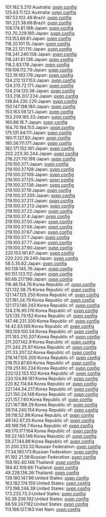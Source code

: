 101.182.5.210:Australia: [ovpn config](vpn/101_182_5_210.ovpn)  
125.63.11.122:Australia: [ovpn config](vpn/125_63_11_122.ovpn)  
187.53.102.48:Brazil: [ovpn config](vpn/187_53_102_48.ovpn)  
191.221.38.66:Brazil: [ovpn config](vpn/191_221_38_66.ovpn)  
106.174.81.198:Japan: [ovpn config](vpn/106_174_81_198.ovpn)  
112.70.229.185:Japan: [ovpn config](vpn/112_70_229_185.ovpn)  
113.153.69.81:Japan: [ovpn config](vpn/113_153_69_81.ovpn)  
118.20.101.15:Japan: [ovpn config](vpn/118_20_101_15.ovpn)  
118.22.121.115:Japan: [ovpn config](vpn/118_22_121_115.ovpn)  
118.241.240.158:Japan: [ovpn config](vpn/118_241_240_158.ovpn)  
118.241.61.136:Japan: [ovpn config](vpn/118_241_61_136.ovpn)  
118.2.83.176:Japan: [ovpn config](vpn/118_2_83_176.ovpn)  
119.106.112.79:Japan: [ovpn config](vpn/119_106_112_79.ovpn)  
122.19.193.178:Japan: [ovpn config](vpn/122_19_193_178.ovpn)  
124.212.127.153:Japan: [ovpn config](vpn/124_212_127_153.ovpn)  
124.213.72.171:Japan: [ovpn config](vpn/124_213_72_171.ovpn)  
124.214.120.36:Japan: [ovpn config](vpn/124_214_120_36.ovpn)  
133.218.207.224:Japan: [ovpn config](vpn/133_218_207_224.ovpn)  
138.64.230.225:Japan: [ovpn config](vpn/138_64_230_225.ovpn)  
150.147.198.180:Japan: [ovpn config](vpn/150_147_198_180.ovpn)  
153.163.59.121:Japan: [ovpn config](vpn/153_163_59_121.ovpn)  
153.209.185.33:Japan: [ovpn config](vpn/153_209_185_33.ovpn)  
160.86.18.7:Japan: [ovpn config](vpn/160_86_18_7.ovpn)  
164.70.194.153:Japan: [ovpn config](vpn/164_70_194_153.ovpn)  
175.131.94.111:Japan: [ovpn config](vpn/175_131_94_111.ovpn)  
180.11.127.92:Japan: [ovpn config](vpn/180_11_127_92.ovpn)  
180.56.111.171:Japan: [ovpn config](vpn/180_56_111_171.ovpn)  
182.171.152.161:Japan: [ovpn config](vpn/182_171_152_161.ovpn)  
202.223.30.244:Japan: [ovpn config](vpn/202_223_30_244.ovpn)  
218.221.110.198:Japan: [ovpn config](vpn/218_221_110_198.ovpn)  
219.100.37.1:Japan: [ovpn config](vpn/219_100_37_1.ovpn)  
219.100.37.108:Japan: [ovpn config](vpn/219_100_37_108.ovpn)  
219.100.37.109:Japan: [ovpn config](vpn/219_100_37_109.ovpn)  
219.100.37.125:Japan: [ovpn config](vpn/219_100_37_125.ovpn)  
219.100.37.138:Japan: [ovpn config](vpn/219_100_37_138.ovpn)  
219.100.37.19:Japan: [ovpn config](vpn/219_100_37_19.ovpn)  
219.100.37.205:Japan: [ovpn config](vpn/219_100_37_205.ovpn)  
219.100.37.211:Japan: [ovpn config](vpn/219_100_37_211.ovpn)  
219.100.37.213:Japan: [ovpn config](vpn/219_100_37_213.ovpn)  
219.100.37.22:Japan: [ovpn config](vpn/219_100_37_22.ovpn)  
219.100.37.4:Japan: [ovpn config](vpn/219_100_37_4.ovpn)  
219.100.37.50:Japan: [ovpn config](vpn/219_100_37_50.ovpn)  
219.100.37.58:Japan: [ovpn config](vpn/219_100_37_58.ovpn)  
219.100.37.67:Japan: [ovpn config](vpn/219_100_37_67.ovpn)  
219.100.37.7:Japan: [ovpn config](vpn/219_100_37_7.ovpn)  
219.100.37.77:Japan: [ovpn config](vpn/219_100_37_77.ovpn)  
219.100.37.90:Japan: [ovpn config](vpn/219_100_37_90.ovpn)  
220.153.181.67:Japan: [ovpn config](vpn/220_153_181_67.ovpn)  
220.220.29.249:Japan: [ovpn config](vpn/220_220_29_249.ovpn)  
58.5.35.82:Japan: [ovpn config](vpn/58_5_35_82.ovpn)  
60.139.145.76:Japan: [ovpn config](vpn/60_139_145_76.ovpn)  
60.151.123.112:Japan: [ovpn config](vpn/60_151_123_112.ovpn)  
60.69.217.196:Japan: [ovpn config](vpn/60_69_217_196.ovpn)  
116.46.154.76:Korea Republic of: [ovpn config](vpn/116_46_154_76.ovpn)  
121.132.58.75:Korea Republic of: [ovpn config](vpn/121_132_58_75.ovpn)  
121.147.125.250:Korea Republic of: [ovpn config](vpn/121_147_125_250.ovpn)  
121.161.24.79:Korea Republic of: [ovpn config](vpn/121_161_24_79.ovpn)  
121.173.146.242:Korea Republic of: [ovpn config](vpn/121_173_146_242.ovpn)  
124.216.95.176:Korea Republic of: [ovpn config](vpn/124_216_95_176.ovpn)  
125.135.79.152:Korea Republic of: [ovpn config](vpn/125_135_79_152.ovpn)  
147.46.231.200:Korea Republic of: [ovpn config](vpn/147_46_231_200.ovpn)  
14.42.83.145:Korea Republic of: [ovpn config](vpn/14_42_83_145.ovpn)  
183.109.100.54:Korea Republic of: [ovpn config](vpn/183_109_100_54.ovpn)  
211.193.210.207:Korea Republic of: [ovpn config](vpn/211_193_210_207.ovpn)  
211.207.142.9:Korea Republic of: [ovpn config](vpn/211_207_142_9.ovpn)  
211.243.25.97:Korea Republic of: [ovpn config](vpn/211_243_25_97.ovpn)  
211.33.207.32:Korea Republic of: [ovpn config](vpn/211_33_207_32.ovpn)  
218.147.105.200:Korea Republic of: [ovpn config](vpn/218_147_105_200.ovpn)  
218.153.87.60:Korea Republic of: [ovpn config](vpn/218_153_87_60.ovpn)  
219.251.80.234:Korea Republic of: [ovpn config](vpn/219_251_80_234.ovpn)  
220.122.153.102:Korea Republic of: [ovpn config](vpn/220_122_153_102.ovpn)  
220.124.88.181:Korea Republic of: [ovpn config](vpn/220_124_88_181.ovpn)  
220.82.114.64:Korea Republic of: [ovpn config](vpn/220_82_114_64.ovpn)  
221.144.34.217:Korea Republic of: [ovpn config](vpn/221_144_34_217.ovpn)  
221.150.24.148:Korea Republic of: [ovpn config](vpn/221_150_24_148.ovpn)  
221.157.7.60:Korea Republic of: [ovpn config](vpn/221_157_7_60.ovpn)  
221.167.189.29:Korea Republic of: [ovpn config](vpn/221_167_189_29.ovpn)  
39.114.240.154:Korea Republic of: [ovpn config](vpn/39_114_240_154.ovpn)  
39.118.52.98:Korea Republic of: [ovpn config](vpn/39_118_52_98.ovpn)  
49.142.67.25:Korea Republic of: [ovpn config](vpn/49_142_67_25.ovpn)  
49.169.156.7:Korea Republic of: [ovpn config](vpn/49_169_156_7.ovpn)  
49.170.177.164:Korea Republic of: [ovpn config](vpn/49_170_177_164.ovpn)  
59.22.143.146:Korea Republic of: [ovpn config](vpn/59_22_143_146.ovpn)  
59.27.144.86:Korea Republic of: [ovpn config](vpn/59_27_144_86.ovpn)  
31.200.233.32:Russian Federation: [ovpn config](vpn/31_200_233_32.ovpn)  
77.34.180.173:Russian Federation: [ovpn config](vpn/77_34_180_173.ovpn)  
91.192.21.58:Russian Federation: [ovpn config](vpn/91_192_21_58.ovpn)  
159.192.40.148:Thailand: [ovpn config](vpn/159_192_40_148.ovpn)  
184.82.109.66:Thailand: [ovpn config](vpn/184_82_109_66.ovpn)  
49.228.136.26:Thailand: [ovpn config](vpn/49_228_136_26.ovpn)  
139.180.147.96:United States: [ovpn config](vpn/139_180_147_96.ovpn)  
163.182.174.159:United States: [ovpn config](vpn/163_182_174_159.ovpn)  
173.198.248.39:United States: [ovpn config](vpn/173_198_248_39.ovpn)  
173.233.73.3:United States: [ovpn config](vpn/173_233_73_3.ovpn)  
50.39.206.192:United States: [ovpn config](vpn/50_39_206_192.ovpn)  
68.59.247.192:United States: [ovpn config](vpn/68_59_247_192.ovpn)  
113.166.127.183:Viet Nam: [ovpn config](vpn/113_166_127_183.ovpn)  
